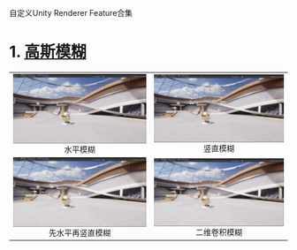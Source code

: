 自定义Unity Renderer Feature合集

# 1. [高斯模糊](Runtime/GaussianBlur)

<div align="center">
  <table>
    <tr>
      <td align="center">
        <img src="Documentation/images/水平模糊.png" alt="水平模糊" style="vertical-align: middle; width: auto; max-width: 100%;" />
        水平模糊
      </td>
      <td align="center">
        <img src="Documentation/images/竖直模糊.png" alt="竖直模糊" style="vertical-align: middle; width: auto; max-width: 100%;" />
        竖直模糊
      </td>
    </tr>
    <tr>
      <td align="center">
        <img src="Documentation/images/先水平再竖直模糊.png" alt="先水平再竖直模糊" style="vertical-align: middle; width: auto; max-width: 100%;" />
        先水平再竖直模糊
      </td>
      <td align="center">
        <img src="Documentation/images/二维卷积模糊.png" alt="二维卷积模糊" style="vertical-align: middle; width: auto; max-width: 100%;" />
        二维卷积模糊
      </td>
    </tr>
  </table>
</div>
